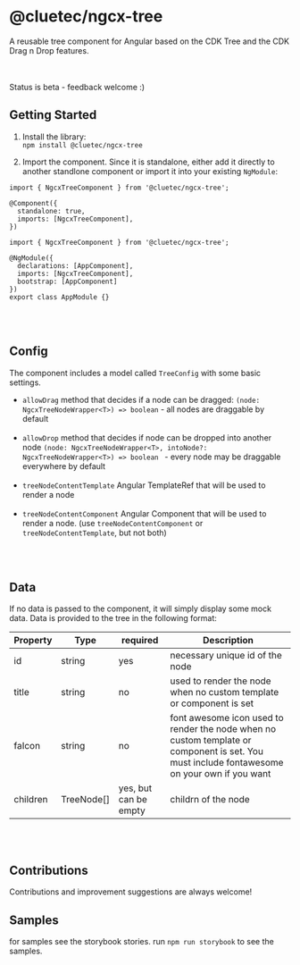 # @cluetec/ngcx-tree

A reusable tree component for Angular based on the CDK Tree and the CDK Drag n
Drop features.

<br><br> Status is beta - feedback welcome :)

## Getting Started

1. Install the library: <br>`npm install @cluetec/ngcx-tree` <br>

2. Import the component. Since it is standalone, either add it directly to
   another standlone component or import it into your existing `NgModule`:

```
import { NgcxTreeComponent } from '@cluetec/ngcx-tree';

@Component({
  standalone: true,
  imports: [NgcxTreeComponent],
})
```

```
import { NgcxTreeComponent } from '@cluetec/ngcx-tree';

@NgModule({
  declarations: [AppComponent],
  imports: [NgcxTreeComponent],
  bootstrap: [AppComponent]
})
export class AppModule {}
```

<br><br>

## Config

The component includes a model called `TreeConfig` with some basic settings.

- `allowDrag` method that decides if a node can be dragged:
  `(node: NgcxTreeNodeWrapper<T>) => boolean` - all nodes are draggable by
  default<br><br>
- `allowDrop` method that decides if node can be dropped into another node
  `(node: NgcxTreeNodeWrapper<T>, intoNode?: NgcxTreeNodeWrapper<T>) => boolean ` -
  every node may be draggable everywhere by default<br><br>
- `treeNodeContentTemplate` Angular TemplateRef that will be used to render a
  node<br><br>
- `treeNodeContentComponent` Angular Component that will be used to render a
  node. (use `treeNodeContentComponent` or `treeNodeContentTemplate`, but not
  both)

<br><br>

## Data

If no data is passed to the component, it will simply display some mock data.
Data is provided to the tree in the following format:

| Property | Type       | required              | Description                                                                                                                                 |
| -------- | ---------- | --------------------- | ------------------------------------------------------------------------------------------------------------------------------------------- |
| id       | string     | yes                   | necessary unique id of the node                                                                                                             |
| title    | string     | no                    | used to render the node when no custom template or component is set                                                                         |
| faIcon   | string     | no                    | font awesome icon used to render the node when no custom template or component is set. You must include fontawesome on your own if you want |
| children | TreeNode[] | yes, but can be empty | childrn of the node                                                                                                                         |

<br><br>

## Contributions

Contributions and improvement suggestions are always welcome!

## Samples

for samples see the storybook stories. run `npm run storybook` to see the
samples.
